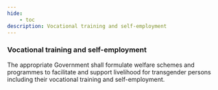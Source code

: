```yaml
---
hide:
    - toc
description: Vocational training and self-employment
---
```


### Vocational training and self-employment

The appropriate Government shall formulate welfare schemes and programmes to facilitate and support livelihood for transgender persons including their vocational training and self-employment.
